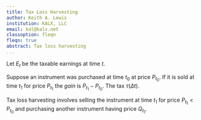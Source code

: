 ```yaml
---
title: Tax Loss Harvesting
author: Keith A. Lewis
institution: KALX, LLC
email: kal@kalx.net
classoption: fleqn
fleqn: true
abstract: Tax loss harvesting
...
```


Let $E_t$ be the taxable earnings at time $t$.

Suppose an instrument was purchased at time $t_0$ at price $P_{t_0}$.
If it is sold at time $t_1$ for price $P_{t_1}$ the _gain_ is $P_{t_1} - P_{t_0}$.
The tax $\tau(\Delta t)$.


Tax loss harvesting involves selling the instrument at time $t_1$
for price $P_{t_1} < P_{t_0}$ and purchasing another instrument
having price $Q_{t_1}$.
